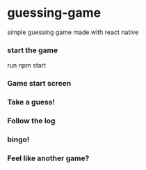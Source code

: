 # guessing-game

simple guessing game made with react native

### start the game

run npm start

### Game start screen

### Take a guess!

### Follow the log

### bingo!

### Feel like another game?
